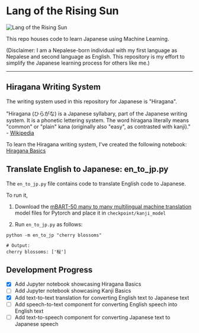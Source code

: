 # Lang of the Rising Sun

![Lang of the Rising Sun](https://github.com/PragyanSubedi/LangOfTheRisingSun/blob/main/assets/cover.png)

This repo houses code to learn Japanese using Machine Learning.

(Disclaimer: I am a Nepalese-born individual with my first language as Nepalese and second language as English. This repository is my effort to simplify the Japanese learning process for others like me.)

---

## Hiragana Writing System

The writing system used in this repository for Japanese is "Hiragana".

"Hiragana (ひらがな) is a Japanese syllabary, part of the Japanese writing system. It is a phonetic lettering system. The word hiragana literally means "common" or "plain" kana (originally also "easy", as contrasted with kanji)." - <a href="https://en.wikipedia.org/wiki/Hiragana" target="__blank__"> Wikipedia </a>

To learn the Hiragana writing system, I've created the following notebook: <a href="hiragana_basics.ipynb" target="__blank__"> Hiragana Basics </a>

## Translate English to Japanese: en_to_jp.py

The `en_to_jp.py` file contains code to translate English code to Japanese.

To run it,

1. Download the <a href="https://huggingface.co/facebook/mbart-large-50-many-to-many-mmt" target="__blank"> mBART-50 many to many multilingual machine translation</a> model files for Pytorch and place it in `checkpoint/kanji_model`

2. Run `en_to_jp.py` as follows:

```
python -m en_to_jp "cherry blossoms"

# Output:
cherry blossoms: ['桜']
```

## Development Progress

- [x] Add Jupyter notebook showcasing Hiragana Basics
- [ ] Add Jupyter notebook showcasing Kanji Basics
- [x] Add text-to-text translation for converting English text to Japanese text
- [ ] Add speech-to-text component for converting English speech into English text
- [ ] Add text-to-speech component for converting Japanese text to Japanese speech
